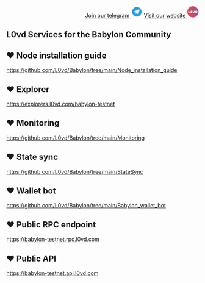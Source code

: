

<p style="font-size:14px" align="right">
<a href="https://t.me/L0vd_staking" target="_blank">Join our telegram <img src="https://raw.githubusercontent.com/L0vd/screenshots/main/Telegram_logo.png" width="30"/></a>
<a href="https://l0vd.com/" target="_blank">Visit our website <img src="https://raw.githubusercontent.com/L0vd/screenshots/main/L0vd.png" width="30"/></a>
</p>

## L0vd Services for the Babylon Community

## :heart: Node installation guide
https://github.com/L0vd/Babylon/tree/main/Node_installation_guide

## :heart: Explorer
https://explorers.l0vd.com/babylon-testnet

## :heart: Monitoring
https://github.com/L0vd/Babylon/tree/main/Monitoring

## :heart: State sync
https://github.com/L0vd/Babylon/tree/main/StateSync

## :heart: Wallet bot
https://github.com/L0vd/Babylon/tree/main/Babylon_wallet_bot

## :heart: Public RPC endpoint
https://babylon-testnet.rpc.l0vd.com

## :heart: Public API
https://babylon-testnet.api.l0vd.com

